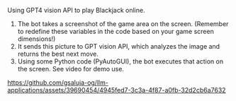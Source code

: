 Using GPT4 vision API to play Blackjack online.
1. The bot takes a screenshot of the game area on the screen. (Remember to redefine these variables in the code based on your game screen dimensions!)
2. It sends this picture to GPT vision API, which analyzes the image and returns the best next move.
3. Using some Python code (PyAutoGUI), the bot executes that action on the screen.
See video for demo use.



https://github.com/gsaluja-og/llm-applications/assets/39690454/4945fed7-3c3a-4f87-a0fb-32d2cb6a7632
